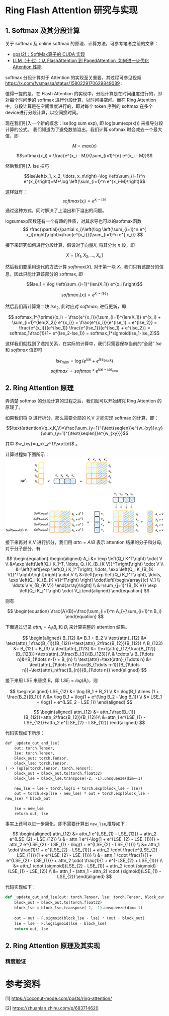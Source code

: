 # Ring Flash Attention 研究与实现

## 1. Softmax 及其分段计算
关于 softmax 及 online softmax 的原理、计算方法，可参考笔者之前的文章：
- [ops(2)：SoftMax算子的 CUDA 实现](https://zhuanlan.zhihu.com/p/695307283)
- [LLM（十七）：从 FlashAttention 到 PagedAttention, 如何进一步优化 Attention 性能](https://zhuanlan.zhihu.com/p/638468472)

softmax 分段计算对于 Attention 的实现至关重要，其过程可参见视频 https://x.com/fvsmassa/status/1580229170629849089 .

值得一提的是，在 Flash Attention 的实现中，分段计算是在时间维度进行的，即对每个时间步的 softmax 进行分段计算，以时间换空间。而在 Ring Attention 中，分段计算是在空间维度进行的，即对每个 token 序列的 softmax 在多个device进行分段计算，以空间换时间。

现在我们引入一个新的概念：lse(log sum exp), 即 log(sum(exp(x))) 来推导分段计算的公式。
我们知道为了避免数值溢出，我们计算 softmax 时会减去一个最大值，即 

$$M=max(x)$$

$$softmax(x_i) = \frac{e^{x_i - M}}{\sum_{i=1}^{n} e^{x_i - M}}$$

然后我们引入 lse 技巧

$$lse\left(x_1, x_2, \ldots, x_n\right)=\log \left(\sum_{i=1}^n e^{x_i}\right)=M+\log \left(\sum_{i=1}^n e^{x_i-M}\right)$$

这样就有：
$$softmax(x_i) = e^{x_i-lse} $$
通过这种方式，同时解决了上溢出和下溢出的问题。

logsumexp函数还有一个有趣的性质，对其求导也可以的softmax函数
$$
\frac{\partial}{\partial x_i}\left(\log \left(\sum_{i=1}^n e^{ x_i}\right)\right)=\frac{e^{x_i}}{\sum_{i=1}^n e^{ x_i}}
$$

接下来研究如何进行分段计算，假设对于向量$X$, 将其分为 $n$ 段，即

$$X = [X_1, X_2, \ldots, X_n]$$

然后我们要采用迭代的方法计算 $softmax(X)$, 
对于第一块 $X_1$, 我们只有该部分的信息，因此只能计算该部分的 softmax, 即

$$lse_1 = \log \left(\sum_{i=1}^{len(X_1)} e^{x_i}\right)$$

$$softmax_1(x_i) = e^{x_i-lse_1}$$

然后我们再计算第二块 $lse_2$, 此时应对 $softmax_1$ 进行更新，即

$$ softmax_1^{\prime}(x_i) = \frac{e^{x_i}}{\sum_{i=1}^{len(X_1)} e^{x_i} + \sum_{i=1}^{len(X_2)} e^{x_i}} = \frac{e^{x_i}}{e^{lse_1} + e^{lse_2}} = \frac{e^{x_i}}{e^{lse_1}} \frac{e^{lse_1}}{e^{lse_1} + e^{lse_2}} = softmax_1\frac{1}{1+ e^{lse_2-lse_1}} = softmax_1*sigmoid(lse_1-lse_2)$$

这样我们就找到了递推关系，在实际的计算中，我们只需要保存当前的“全局” $lse$ 和 $softmax$ 值即可

$$lse_{new} = \log (e^{lse} + e^{lse_{block}})$$
$$softmax^\prime = softmax * e^{lse-lse_{new}}$$

## 2. Ring Attention 原理
弄清楚 softmax 的分段计算的过程之后，我们就可以开始研究 Ring Attention 的原理了。

如果我们将 Q 进行拆分，那么需要全部的 K,V 才能实现 softmax 的计算，即：

$$\text{attention}(q_x,K,V)=\frac{\sum_{y=1}^{\text{seqlen}}e^{w_{xy}}v_y}{\sum_{y=1}^{\text{seqlen}}e^{w_{xy}}}$$

其中 $w_{xy}=q_xk_y^T/\sqrt{d}$ 。

计算过程如下图所示：
![splitQ](./images/splitQ.png)

接下来再对 K,V 进行拆分，我们用 $attn=A/B$ 表示 attention 结果的分子和分母, 对于分子部分，有

$$
\begin{equation}
\begin{aligned}
A_i &= \exp \left(Q_i K^T\right) \cdot V \\
&=\exp \left(\left[Q_i K_1^T, \ldots, Q_i K_{B_{K V}}^T\right]\right) \cdot V \\
&=\left(\left[\exp \left(Q_i K_1^T\right), \ldots, \exp \left(Q_i K_{B_{K V}}^T\right)\right]\right) \cdot V \\
&=\left[\exp \left(Q_i K_1^T\right), \ldots, \exp \left(Q_i K_{B_{K V}}^T\right) \right] \cdot\left[\begin{array}{c}
V_1 \\
\ldots \\
V_{B_{K V}}
\end{array}\right] \\
&=\sum_{j=1}^{B_{K V}} \exp \left(Q_i K_j^T\right) \cdot V_j
\end{aligned}
\end{equation}
$$

则有

$$
\begin{equation}
\frac{A}{B}=\frac{\sum_{i=1}^n A_i}{\sum_{i=1}^n B_i}
\end{equation}
$$

下面通过记录 $attn_i=A_i/B_i$ 和 $B_i$ 来计算完整的 attention 结果。

$$
\begin{aligned} 
B_{12} &= B_1 + B_2 \\ 
\text{attn}_{12} &= \text{attn}_1\frac{B_{1}}{B_{12}}+\text{attn}_2\frac{B_{2}}{B_{12}} \\ 
B_{123} &= B_{12} + B_{3} \\ 
\text{attn}_{123} &= \text{attn}_{12}\frac{B_{12}}{B_{123}}+\text{attn}_3\frac{B_{3}}{B_{123}}\\ & \cdots \\ B_{1\dots n}&=B_{1\dots n-1} + B_{n} \\ 
\text{attn}=\text{attn}_{1\dots n} &= \text{attn}_{1\dots n-1}\frac{B_{1\dots n-1}}{B_{1\dots n}}+\text{attn}_n\frac{B_{n}}{B_{1\dots n}} 
\end{aligned}
$$

接下来用 LSE 来替换 B，即 $LSE_i=log(B_i)$，则

$$
\begin{aligned}
LSE_{12} &= \log (B_1 + B_2) \\
&= \log(B_1 \times (1 + \frac{B_2}{B_1})) \\
&= \log B_1 + \log(1 + e^{\log B_2 - \log B_1}) \\
&= LSE_1 + \log(1 + e^{LSE_2 - LSE_1})
\end{aligned}
$$


$$
\begin{aligned} 
attn_{12} &= attn_1\frac{B_{1}}{B_{12}}+attn_2\frac{B_{2}}{B_{12}}\\ 
&=attn_1 e^{LSE_{1} - LSE_{12}}+attn_2 e^{LSE_{2} - LSE_{12}} 
\end{aligned}
$$


代码实现如下所示：
```
def _update_out_and_lse(
    out: torch.Tensor,
    lse: torch.Tensor,
    block_out: torch.Tensor,
    block_lse: torch.Tensor,
) -> Tuple[torch.Tensor, torch.Tensor]:
    block_out = block_out.to(torch.float32)
    block_lse = block_lse.transpose(-2, -1).unsqueeze(dim=-1)

    new_lse = lse + torch.log(1 + torch.exp(block_lse - lse))
    out = torch.exp(lse - new_lse) * out + torch.exp(block_lse - new_lse) * block_out

    lse = new_lse
    return out, lse
```

事实上还可以进一步简化，即不需要计算出 `new_lse`,推导如下：

$$
\begin{aligned} 
attn_{12} &= attn_1 e^{LSE_{1} - LSE_{12}} + attn_2 e^{LSE_{2} - LSE_{12}} \\
&= attn_1 e^{-\log(1 + e^{LSE_{2} - LSE_{1}})} + attn_2 e^{LSE_{2} - LSE_{1} - \log(1 + e^{LSE_{2} - LSE_{1}})} \\
&= attn_1 \cdot \frac{1}{1 + e^{LSE_{2} - LSE_{1}}} + attn_2 \cdot \frac{e^{LSE_{2} - LSE_{1}}}{1 + e^{LSE_{2} - LSE_{1}}} \\
&= attn_1 \cdot \frac{1}{1 + e^{LSE_{2} - LSE_{1}}} + attn_2 \cdot \frac{1}{1 + e^{-LSE_{2} + LSE_{1}}} \\
&= attn_1 \cdot {sigmoid}(LSE_{2} - LSE_{1}) + attn_2 \cdot {sigmoid}(LSE_{1} - LSE_{2}) \\
&= attn_1 - (attn_1 - attn_2) \cdot {sigmoid}(LSE_{1} - LSE_{2})
\end{aligned}
$$

代码实现如下：
```python
def _update_out_and_lse(out: torch.Tensor, lse: torch.Tensor, block_out: torch.Tensor, block_lse: torch.Tensor,) -> Tuple[torch.Tensor, torch.Tensor]:
    block_out = block_out.to(torch.float32)
    block_lse = block_lse.transpose(-2, -1).unsqueeze(dim=-1)

    out = out - F.sigmoid(block_lse - lse) * (out - block_out)
    lse = lse - F.logsigmoid(lse - block_lse)
    return out, lse
```


## 2. Ring Attention 原理及其实现




### 精度验证





# 参考资料
[1] https://coconut-mode.com/posts/ring-attention/

[2] https://zhuanlan.zhihu.com/p/683714620


